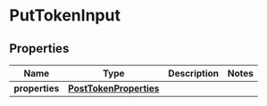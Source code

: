 # PutTokenInput

## Properties
| Name | Type | Description | Notes |
| ------------ | ------------- | ------------- | ------------- |
| **properties** | [**PostTokenProperties**](PostTokenProperties.md) |  |  |


